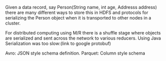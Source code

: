 Given a data record, say Person(String name, int age, Addresss address) there are many different ways to store this in HDFS and protocols for serializing the Person object when it is transported to other nodes in a cluster. 

For distributed computing using M/R there is a shuffle stage where objects are serialized and sent across the network to various reducers. Using Java Serialization was too slow:(link to google protobuf)

Avro: JSON style schema definition. 
Parquet: Column style schema

